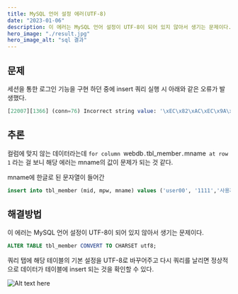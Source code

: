 ```yaml
---
title: MySQL 언어 설정 에러(UTF-8) 
date: "2023-01-06"
description: 이 에러는 MySQL 언어 설정이 UTF-8이 되어 있지 않아서 생기는 문제이다. 
hero_image: "./result.jpg"
hero_image_alt: "sql 결과"
---
```



## 문제

세션을 통한 로그인 기능을 구현 하던 중에 insert 쿼리 실행 시 아래와 같은 오류가 발생했다. 

```sql
[22007][1366] (conn=76) Incorrect string value: '\xEC\x82\xAC\xEC\x9A\xA9...' for column `webdb`.`tbl_member`.`mname` at row 1
```


## 추론 

컬럼에 맞지 않는 데이터라는데  `for column `webdb`.`tbl_member`.`mname` at row 1` 라는 걸 보니 해당 에러는 mname의 값이 문제가 되는 것 같다. 

mname에 한글로 된 문자열이 들어간 

```sql
insert into tbl_member (mid, mpw, mname) values ('user00', '1111','사용자0');
```


## 해결방법 

이 에러는 MySQL 언어 설정이 UTF-8이 되어 있지 않아서 생기는 문제이다. 

```sql
ALTER TABLE tbl_member CONVERT TO CHARSET utf8;
```

쿼리 탭에 해당 테이블의 기본 설정을 UTF-8로 바꾸어주고 다시 쿼리를 날리면 정상적으로 데이터가 테이블에 insert 되는 것을 확인할 수 있다. 

![Alt text here](./result.jpg)
